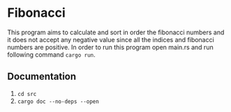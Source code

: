 # Fibonacci 
This program aims to calculate and sort in order the fibonacci numbers and it does not accept any negative value since all the indices and fibonacci numbers are positive.
In order to run this program open main.rs and run following command ```cargo run```.

## Documentation 
1. ```cd src```
2. ```cargo doc --no-deps --open``` 
